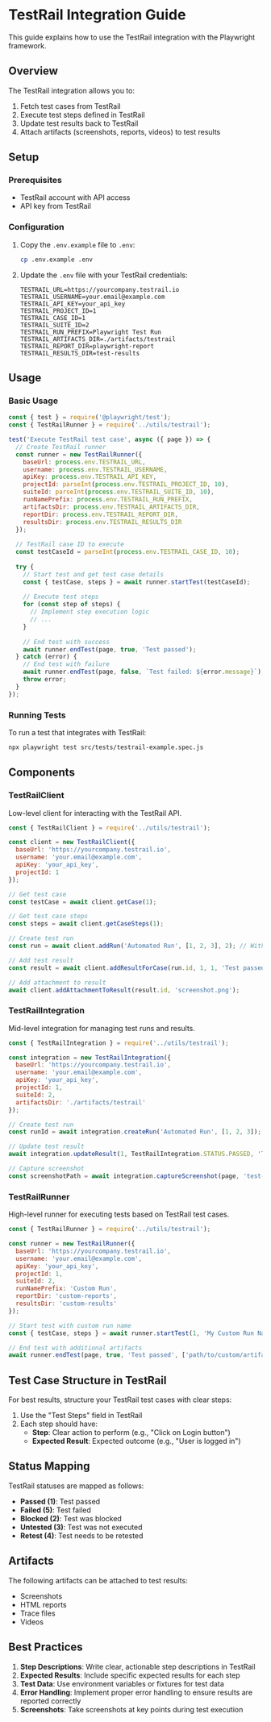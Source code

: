 # TestRail Integration Guide

This guide explains how to use the TestRail integration with the Playwright framework.

## Overview

The TestRail integration allows you to:

1. Fetch test cases from TestRail
2. Execute test steps defined in TestRail
3. Update test results back to TestRail
4. Attach artifacts (screenshots, reports, videos) to test results

## Setup

### Prerequisites

- TestRail account with API access
- API key from TestRail

### Configuration

1. Copy the `.env.example` file to `.env`:
   ```bash
   cp .env.example .env
   ```

2. Update the `.env` file with your TestRail credentials:
   ```
   TESTRAIL_URL=https://yourcompany.testrail.io
   TESTRAIL_USERNAME=your.email@example.com
   TESTRAIL_API_KEY=your_api_key
   TESTRAIL_PROJECT_ID=1
   TESTRAIL_CASE_ID=1
   TESTRAIL_SUITE_ID=2
   TESTRAIL_RUN_PREFIX=Playwright Test Run
   TESTRAIL_ARTIFACTS_DIR=./artifacts/testrail
   TESTRAIL_REPORT_DIR=playwright-report
   TESTRAIL_RESULTS_DIR=test-results
   ```

## Usage

### Basic Usage

```javascript
const { test } = require('@playwright/test');
const { TestRailRunner } = require('../utils/testrail');

test('Execute TestRail test case', async ({ page }) => {
  // Create TestRail runner
  const runner = new TestRailRunner({
    baseUrl: process.env.TESTRAIL_URL,
    username: process.env.TESTRAIL_USERNAME,
    apiKey: process.env.TESTRAIL_API_KEY,
    projectId: parseInt(process.env.TESTRAIL_PROJECT_ID, 10),
    suiteId: parseInt(process.env.TESTRAIL_SUITE_ID, 10),
    runNamePrefix: process.env.TESTRAIL_RUN_PREFIX,
    artifactsDir: process.env.TESTRAIL_ARTIFACTS_DIR,
    reportDir: process.env.TESTRAIL_REPORT_DIR,
    resultsDir: process.env.TESTRAIL_RESULTS_DIR
  });
  
  // TestRail case ID to execute
  const testCaseId = parseInt(process.env.TESTRAIL_CASE_ID, 10);
  
  try {
    // Start test and get test case details
    const { testCase, steps } = await runner.startTest(testCaseId);
    
    // Execute test steps
    for (const step of steps) {
      // Implement step execution logic
      // ...
    }
    
    // End test with success
    await runner.endTest(page, true, 'Test passed');
  } catch (error) {
    // End test with failure
    await runner.endTest(page, false, `Test failed: ${error.message}`);
    throw error;
  }
});
```

### Running Tests

To run a test that integrates with TestRail:

```bash
npx playwright test src/tests/testrail-example.spec.js
```

## Components

### TestRailClient

Low-level client for interacting with the TestRail API.

```javascript
const { TestRailClient } = require('../utils/testrail');

const client = new TestRailClient({
  baseUrl: 'https://yourcompany.testrail.io',
  username: 'your.email@example.com',
  apiKey: 'your_api_key',
  projectId: 1
});

// Get test case
const testCase = await client.getCase(1);

// Get test case steps
const steps = await client.getCaseSteps(1);

// Create test run
const run = await client.addRun('Automated Run', [1, 2, 3], 2); // With suite ID

// Add test result
const result = await client.addResultForCase(run.id, 1, 1, 'Test passed');

// Add attachment to result
await client.addAttachmentToResult(result.id, 'screenshot.png');
```

### TestRailIntegration

Mid-level integration for managing test runs and results.

```javascript
const { TestRailIntegration } = require('../utils/testrail');

const integration = new TestRailIntegration({
  baseUrl: 'https://yourcompany.testrail.io',
  username: 'your.email@example.com',
  apiKey: 'your_api_key',
  projectId: 1,
  suiteId: 2,
  artifactsDir: './artifacts/testrail'
});

// Create test run
const runId = await integration.createRun('Automated Run', [1, 2, 3]);

// Update test result
await integration.updateResult(1, TestRailIntegration.STATUS.PASSED, 'Test passed');

// Capture screenshot
const screenshotPath = await integration.captureScreenshot(page, 'test-pass');
```

### TestRailRunner

High-level runner for executing tests based on TestRail test cases.

```javascript
const { TestRailRunner } = require('../utils/testrail');

const runner = new TestRailRunner({
  baseUrl: 'https://yourcompany.testrail.io',
  username: 'your.email@example.com',
  apiKey: 'your_api_key',
  projectId: 1,
  suiteId: 2,
  runNamePrefix: 'Custom Run',
  reportDir: 'custom-reports',
  resultsDir: 'custom-results'
});

// Start test with custom run name
const { testCase, steps } = await runner.startTest(1, 'My Custom Run Name');

// End test with additional artifacts
await runner.endTest(page, true, 'Test passed', ['path/to/custom/artifact.log']);
```

## Test Case Structure in TestRail

For best results, structure your TestRail test cases with clear steps:

1. Use the "Test Steps" field in TestRail
2. Each step should have:
   - **Step**: Clear action to perform (e.g., "Click on Login button")
   - **Expected Result**: Expected outcome (e.g., "User is logged in")

## Status Mapping

TestRail statuses are mapped as follows:

- **Passed (1)**: Test passed
- **Failed (5)**: Test failed
- **Blocked (2)**: Test was blocked
- **Untested (3)**: Test was not executed
- **Retest (4)**: Test needs to be retested

## Artifacts

The following artifacts can be attached to test results:

- Screenshots
- HTML reports
- Trace files
- Videos

## Best Practices

1. **Step Descriptions**: Write clear, actionable step descriptions in TestRail
2. **Expected Results**: Include specific expected results for each step
3. **Test Data**: Use environment variables or fixtures for test data
4. **Error Handling**: Implement proper error handling to ensure results are reported correctly
5. **Screenshots**: Take screenshots at key points during test execution